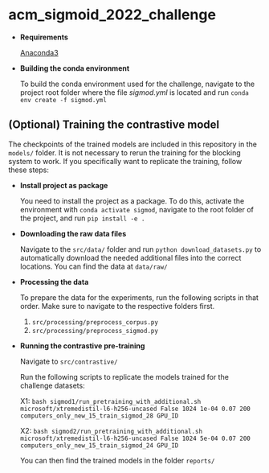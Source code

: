 # acm_sigmoid_2022_challenge

* **Requirements**

    [Anaconda3](https://www.anaconda.com/products/individual)

* **Building the conda environment**

    To build the conda environment used for the challenge, navigate to the project root folder where the file *sigmod.yml* is located and run `conda env create -f sigmod.yml`
    
## (Optional) Training the contrastive model

The checkpoints of the trained models are included in this repository in the `models/` folder. It is not necessary to rerun the training for the blocking system to work. If you specifically want to replicate the training, follow these steps:

* **Install project as package**

	You need to install the project as a package. To do this, activate the environment with `conda activate sigmod`, navigate to the root folder of the project, and run `pip install -e .`

* **Downloading the raw data files**

    Navigate to the `src/data/` folder and run `python download_datasets.py` to automatically download the needed additional files into the correct locations.
    You can find the data at `data/raw/`

* **Processing the data**

    To prepare the data for the experiments, run the following scripts in that order. Make sure to navigate to the respective folders first.
    
    1. `src/processing/preprocess_corpus.py`
    2. `src/processing/preprocess_sigmod.py`

* **Running the contrastive pre-training**

    Navigate to `src/contrastive/`
	
	Run the following scripts to replicate the models trained for the challenge datasets:
	
	X1: `bash sigmod1/run_pretraining_with_additional.sh microsoft/xtremedistil-l6-h256-uncased False 1024 1e-04 0.07 200 computers_only_new_15_train_sigmod_28 GPU_ID`

	X2: `bash sigmod2/run_pretraining_with_additional.sh microsoft/xtremedistil-l6-h256-uncased False 1024 5e-04 0.07 200 computers_only_new_15_train_sigmod_24 GPU_ID`
	
	You can then find the trained models in the folder `reports/`
